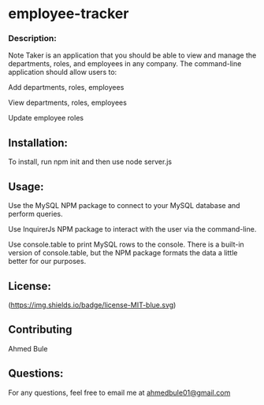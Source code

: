 # employee-tracker

### Description: 
Note Taker is an application that you should be able to view and manage the departments, roles, and employees in any company. The command-line application should allow users to:


Add departments, roles, employees


View departments, roles, employees


Update employee roles

## Installation: 
To install, run npm init and then use node server.js 

## Usage: 
Use the MySQL NPM package to connect to your MySQL database and perform queries.


Use InquirerJs NPM package to interact with the user via the command-line.


Use console.table to print MySQL rows to the console. There is a built-in version of console.table, but the NPM package formats the data a little better for our purposes.

## License: 
(https://img.shields.io/badge/license-MIT-blue.svg)

## Contributing 
Ahmed Bule

## Questions: 
For any questions, feel free to email me at ahmedbule01@gmail.com
